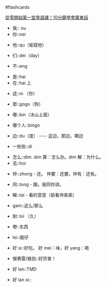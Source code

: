 #flashcards 

[從零開始第一堂粵語課！10分鐘學會廣東話](https://youtu.be/KI5bKz68_Hk) 
- 我:: ou <!--SR:!2024-03-20-15-52,250,250-->
- 你::nei
<!--SR:!2023-12-25,3,250-->
- 他::qu（偷窥他）
<!--SR:!2023-12-25,3,250-->
- 们::dei（day）
<!--SR:!2023-12-25,3,250-->
- 不::eng
<!--SR:!2023-12-25,3,250-->
- 是::hai <!--SR:!2024-02-28-15-53,229,250-->
- 在::hai 上
<!--SR:!2024-03-23,8,250-->
- 这::ni （你）
<!--SR:!2024-03-23,8,250-->
- 那::gogo（狗）
<!--SR:!2023-12-25,3,250-->
- 哪::bin（冰山上面）
<!--SR:!2024-03-25,10,250-->
- 哪个人::bingo
<!--SR:!2023-12-25,3,250-->
- 边::du（度） ---- 这边，那边，哪边
<!--SR:!2023-12-25,3,250-->
- 一些些::di
<!--SR:!2024-03-24,9,250-->
- 怎么::dim.  dim 算：怎么办。dim 解：为什么。 <!--SR:!2024-03-04-16-08,234,250-->
- 去::hoi
<!--SR:!2023-12-25,3,250-->
- 仲::zhong - 还。   仲要：还要。仲有：还有。
<!--SR:!2023-12-25,3,250-->
- 同::tong - 跟。我同你讲。
<!--SR:!2023-12-25,3,250-->
- 睇::tai - 看的意思（偷看帅弟弟）
<!--SR:!2023-12-25,3,250-->
- gam::这么/那么
<!--SR:!2023-12-25,3,250-->
- 耐::loi （久）
<!--SR:!2023-12-25,3,250-->
- 嘢::东西
<!--SR:!2023-12-25,3,250-->
- lei::靓仔
<!--SR:!2023-12-25,3,250-->
- 好 si::好吃。   好 mei：味，好 yang：喝
<!--SR:!2023-12-25,3,250-->
- 猴赛雷/猴劲::好厉害！
<!--SR:!2023-12-25,3,250-->
- 好 lan::TMD
<!--SR:!2023-12-25,3,250-->
- 好 lan si::
<!--SR:!2024-04-07,23,250-->

